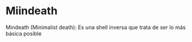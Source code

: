 # Miindeath
Mindeath (Minimalist death): Es una shell inversa que trata de ser lo más básica posible
